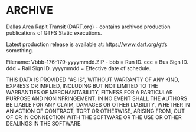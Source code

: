 # ARCHIVE

Dallas Area Rapit Transit (DART.org) - contains archived production publications of GTFS Static executions.

Latest production release is available at: https://www.dart.org/gtfs something.

Filename: Vbbb-176-179-yyyymmdd.ZIP  - bbb = Run ID. ccc = Bus Sign ID. ddd = Rail Sign ID. yyyymmdd = Effective date of schedule.

THIS DATA IS PROVIDED "AS IS", WITHOUT WARRANTY OF ANY KIND, EXPRESS OR IMPLIED, INCLUDING BUT NOT LIMITED TO THE WARRANTIES OF MERCHANTABILITY, FITNESS FOR A PARTICULAR PURPOSE AND NONINFRINGEMENT. IN NO EVENT SHALL THE AUTHORS BE LIABLE FOR ANY CLAIM, DAMAGES OR OTHER LIABILITY, WHETHER IN AN ACTION OF CONTRACT, TORT OR OTHERWISE, ARISING FROM, OUT OF OR IN CONNECTION WITH THE SOFTWARE OR THE USE OR OTHER DEALINGS IN THE SOFTWARE.


